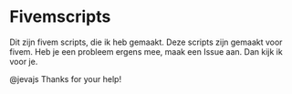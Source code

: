 # Fivemscripts
Dit zijn fivem scripts, die ik heb gemaakt. Deze scripts zijn gemaakt voor fivem. Heb je een probleem ergens mee, maak een Issue aan. Dan kijk ik voor je.

@jevajs Thanks for your help!
